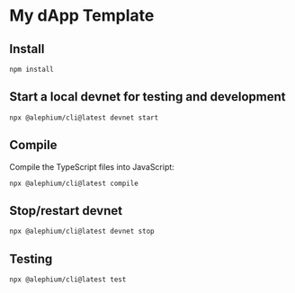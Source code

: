 # My dApp Template

## Install

```
npm install
```

## Start a local devnet for testing and development

```
npx @alephium/cli@latest devnet start
```

## Compile

Compile the TypeScript files into JavaScript:

```
npx @alephium/cli@latest compile 
```

## Stop/restart devnet

```
npx @alephium/cli@latest devnet stop
```

## Testing

```
npx @alephium/cli@latest test
```
